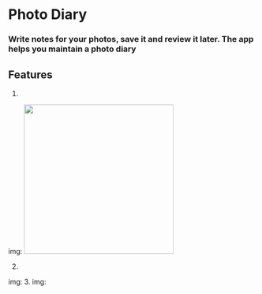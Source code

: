 # Photo Diary
### Write notes for your photos, save it and review it later. The app helps you maintain a photo diary

## Features
1.
img: 
<img src="https://user-images.githubusercontent.com/85754626/201663042-e76157a7-e248-4ddb-9bec-3fdf2d730718.png"  width="303">


2.
img:
3.
img:  


## 
